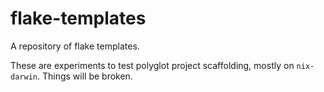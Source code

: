 # flake-templates
A repository of flake templates.

These are experiments to test polyglot project scaffolding,
mostly on `nix-darwin`. Things will be broken.
